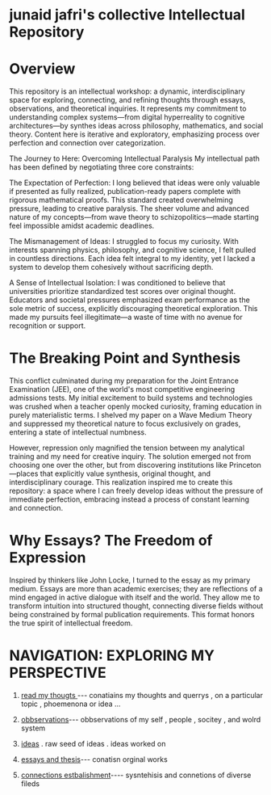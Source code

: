  # junaid jafri's collective Intellectual Repository

# Overview
This repository is an intellectual workshop: a dynamic, interdisciplinary space for exploring, connecting, and refining thoughts through essays, observations, and theoretical inquiries. It represents my commitment to understanding complex systems—from digital hyperreality to cognitive architectures—by synthes ideas across philosophy, mathematics, and social theory. Content here is iterative and exploratory, emphasizing process over perfection and connection over categorization.

The Journey to Here: Overcoming Intellectual Paralysis
My intellectual path has been defined by negotiating three core constraints:

The Expectation of Perfection: I long believed that ideas were only valuable if presented as fully realized, publication-ready papers complete with rigorous mathematical proofs. This standard created overwhelming pressure, leading to creative paralysis. The sheer volume and advanced nature of my concepts—from wave theory to schizopolitics—made starting feel impossible amidst academic deadlines.

The Mismanagement of Ideas: I struggled to focus my curiosity. With interests spanning physics, philosophy, and cognitive science, I felt pulled in countless directions. Each idea felt integral to my identity, yet I lacked a system to develop them cohesively without sacrificing depth.

A Sense of Intellectual Isolation: I was conditioned to believe that universities prioritize standardized test scores over original thought. Educators and societal pressures emphasized exam performance as the sole metric of success, explicitly discouraging theoretical exploration. This made my pursuits feel illegitimate—a waste of time with no avenue for recognition or support.

# The Breaking Point and Synthesis
This conflict culminated during my preparation for the Joint Entrance Examination (JEE), one of the world's most competitive engineering admissions tests. My initial excitement to build systems and technologies was crushed when a teacher openly mocked curiosity, framing education in purely materialistic terms. I shelved my paper on a Wave Medium Theory and suppressed my theoretical nature to focus exclusively on grades, entering a state of intellectual numbness.

However, repression only magnified the tension between my analytical training and my need for creative inquiry. The solution emerged not from choosing one over the other, but from discovering institutions like Princeton—places that explicitly value synthesis, original thought, and interdisciplinary courage. This realization inspired me to create this repository: a space where I can freely develop ideas without the pressure of immediate perfection, embracing instead a process of constant learning and connection.

# Why Essays? The Freedom of Expression
Inspired by thinkers like John Locke, I turned to the essay as my primary medium. Essays are more than academic exercises; they are reflections of a mind engaged in active dialogue with itself and the world. They allow me to transform intuition into structured thought, connecting diverse fields without being constrained by formal publication requirements. This format honors the true spirit of intellectual freedom.
# NAVIGATION: EXPLORING MY PERSPECTIVE 


 1) [read my thougts ](https://github.com/1Nullnet/1Nullnet.github.io/blob/THOUGHTS/notes%20/thoughts.md) --- conatiains my thoughts and querrys , on a particular topic , phoemenona or idea ... 
 2) [obbservations](obbservations/)--- obbservations of my self , people , socitey , and wolrd system 
    
 4) [ideas](IDEAS/)
    . raw seed of ideas
    . ideas worked on

5) [essays and thesis](essays/)--- conatisn orginal works
6) [connections estbalishment](connectionsestablishment/)---- sysntehisis and connetions of diverse fileds 
